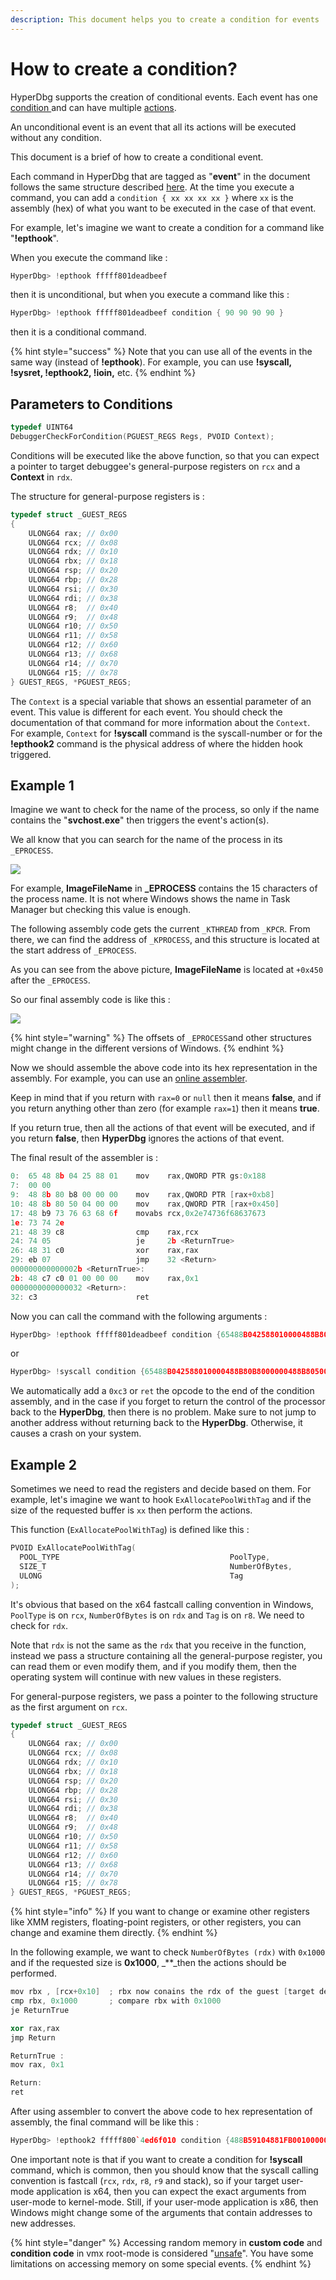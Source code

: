 ```yaml
---
description: This document helps you to create a condition for events
---
```


# How to create a condition?

HyperDbg supports the creation of conditional events. Each event has one [condition ](https://docs.hyperdbg.org/design/debugger-internals/conditions)and can have multiple [actions](https://docs.hyperdbg.org/design/debugger-internals/actions).

An unconditional event is an event that all its actions will be executed without any condition.

This document is a brief of how to create a conditional event.

Each command in HyperDbg that are tagged as "**event**" in the document follows the same structure described [here](https://docs.hyperdbg.org/design/debugger-internals/events). At the time you execute a command, you can add a `condition { xx xx xx xx }` where `xx` is the assembly \(hex\) of what you want to be executed in the case of that event.

For example, let's imagine we want to create a condition for a command like "**!epthook**".

When you execute the command like :

```c
HyperDbg> !epthook fffff801deadbeef
```

then it is unconditional, but when you execute a command like this :

```c
HyperDbg> !epthook fffff801deadbeef condition { 90 90 90 90 }
```

then it is a conditional command.

{% hint style="success" %}
Note that you can use all of the events in the same way \(instead of **!epthook**\). For example, you can use **!syscall, !sysret, !epthook2, !ioin,** etc.
{% endhint %}

## Parameters to Conditions

```cpp
typedef UINT64
DebuggerCheckForCondition(PGUEST_REGS Regs, PVOID Context);
```

Conditions will be executed like the above function, so that you can expect a pointer to target debuggee's general-purpose registers on `rcx` and a **Context** in `rdx`.

The structure for general-purpose registers is :

```cpp
typedef struct _GUEST_REGS
{
    ULONG64 rax; // 0x00
    ULONG64 rcx; // 0x08
    ULONG64 rdx; // 0x10
    ULONG64 rbx; // 0x18
    ULONG64 rsp; // 0x20 
    ULONG64 rbp; // 0x28
    ULONG64 rsi; // 0x30
    ULONG64 rdi; // 0x38
    ULONG64 r8;  // 0x40
    ULONG64 r9;  // 0x48
    ULONG64 r10; // 0x50
    ULONG64 r11; // 0x58
    ULONG64 r12; // 0x60
    ULONG64 r13; // 0x68
    ULONG64 r14; // 0x70
    ULONG64 r15; // 0x78
} GUEST_REGS, *PGUEST_REGS;
```

The `Context` is a special variable that shows an essential parameter of an event. This value is different for each event. You should check the documentation of that command for more information about the `Context`. For example, `Context` for **!syscall** command is the syscall-number or for the **!epthook2** command is the physical address of where the hidden hook triggered.

## Example 1

Imagine we want to check for the name of the process, so only if the name contains the "**svchost.exe**" then triggers the event's action\(s\).

We all know that you can search for the name of the process in its `_EPROCESS`.

![](../../.gitbook/assets/imagefilenameoffset.png)

For example, **ImageFileName** in **\_EPROCESS** contains the 15 characters of the process name. It is not where Windows shows the name in Task Manager but checking this value is enough.

The following assembly code gets the current `_KTHREAD` from `_KPCR`. From there, we can find the address of `_KPROCESS`, and this structure is located at the start address of `_EPROCESS`.

As you can see from the above picture, **ImageFileName** is located at `+0x450` after the `_EPROCESS`.

So our final assembly code is like this :

![](../../.gitbook/assets/assembly.png)

{% hint style="warning" %}
The offsets of `_EPROCESS`and other structures might change in the different versions of Windows.
{% endhint %}

Now we should assemble the above code into its hex representation in the assembly. For example, you can use an [online assembler](http://defuse.ca/online-x86-assembler.htm).

Keep in mind that if you return with `rax=0` or `null` then it means **false**, and if you return anything other than zero \(for example `rax=1`\) then it means **true**.

If you return true, then all the actions of that event will be executed, and if you return **false**, then **HyperDbg** ignores the actions of that event.

The final result of the assembler is :

```c
0:  65 48 8b 04 25 88 01    mov    rax,QWORD PTR gs:0x188
7:  00 00
9:  48 8b 80 b8 00 00 00    mov    rax,QWORD PTR [rax+0xb8]
10: 48 8b 80 50 04 00 00    mov    rax,QWORD PTR [rax+0x450]
17: 48 b9 73 76 63 68 6f    movabs rcx,0x2e74736f68637673
1e: 73 74 2e
21: 48 39 c8                cmp    rax,rcx
24: 74 05                   je     2b <ReturnTrue>
26: 48 31 c0                xor    rax,rax
29: eb 07                   jmp    32 <Return>
000000000000002b <ReturnTrue>:
2b: 48 c7 c0 01 00 00 00    mov    rax,0x1
0000000000000032 <Return>:
32: c3                      ret
```

Now you can call the command with the following arguments :

```c
HyperDbg> !epthook fffff801deadbeef condition {65488B042588010000488B80B8000000488B805004000048B9737663686F73742E4839C874054831C0EB0748C7C001000000C3}
```

or

```c
HyperDbg> !syscall condition {65488B042588010000488B80B8000000488B805004000048B9737663686F73742E4839C874054831C0EB0748C7C001000000C3}
```

We automatically add a `0xc3` or `ret` the opcode to the end of the condition assembly, and in the case if you forget to return the control of the processor back to the **HyperDbg**, then there is no problem. Make sure to not jump to another address without returning back to the **HyperDbg**. Otherwise, it causes a crash on your system.

## Example 2

Sometimes we need to read the registers and decide based on them. For example, let's imagine we want to hook `ExAllocatePoolWithTag` and if the size of the requested buffer is `xx` then perform the actions.

This function \(`ExAllocatePoolWithTag`\) is defined like this :

```cpp
PVOID ExAllocatePoolWithTag(
  POOL_TYPE                                      PoolType,
  SIZE_T                                         NumberOfBytes,
  ULONG                                          Tag
);
```

It's obvious that based on the x64 fastcall calling convention in Windows, `PoolType` is on `rcx`, `NumberOfBytes` is on `rdx` and `Tag` is on `r8`. We need to check for `rdx`.

Note that `rdx` is not the same as the `rdx` that you receive in the function, instead we pass a structure containing all the general-purpose register, you can read them or even modify them, and if you modify them, then the operating system will continue with new values in these registers.

For general-purpose registers, we pass a pointer to the following structure as the first argument on `rcx`.

```cpp
typedef struct _GUEST_REGS
{
    ULONG64 rax; // 0x00
    ULONG64 rcx; // 0x08
    ULONG64 rdx; // 0x10
    ULONG64 rbx; // 0x18
    ULONG64 rsp; // 0x20 
    ULONG64 rbp; // 0x28
    ULONG64 rsi; // 0x30
    ULONG64 rdi; // 0x38
    ULONG64 r8;  // 0x40
    ULONG64 r9;  // 0x48
    ULONG64 r10; // 0x50
    ULONG64 r11; // 0x58
    ULONG64 r12; // 0x60
    ULONG64 r13; // 0x68
    ULONG64 r14; // 0x70
    ULONG64 r15; // 0x78
} GUEST_REGS, *PGUEST_REGS;
```

{% hint style="info" %}
If you want to change or examine other registers like XMM registers, floating-point registers, or other registers, you can change and examine them directly.
{% endhint %}

In the following example, we want to check `NumberOfBytes (rdx)` with `0x1000` and if the requested size is **0x1000**, _\*\*_then the actions should be performed.

```cpp
mov rbx , [rcx+0x10]  ; rbx now conains the rdx of the guest [target debuggee]
cmp rbx, 0x1000       ; compare rbx with 0x1000
je ReturnTrue

xor rax,rax
jmp Return

ReturnTrue :
mov rax, 0x1

Return:
ret
```

After using assembler to convert the above code to hex representation of assembly, the final command will be like this :

```cpp
HyperDbg> !epthook2 fffff800`4ed6f010 condition {488B59104881FB0010000074054831C0EB0748C7C001000000C3}
```

One important note is that if you want to create a condition for **!syscall** command, which is common, then you should know that the syscall calling convention is fastcall \(`rcx`, `rdx`, `r8`, `r9` and stack\), so if your target user-mode application is x64, then you can expect the exact arguments from user-mode to kernel-mode. Still, if your user-mode application is x86, then Windows might change some of the arguments that contain addresses to new addresses.

{% hint style="danger" %}
Accessing random memory in **custom code** and **condition code** in vmx root-mode is considered "[unsafe](https://docs.hyperdbg.org/tips-and-tricks/considerations/the-unsafe-behavior)". You have some limitations on accessing memory on some special events.
{% endhint %}

